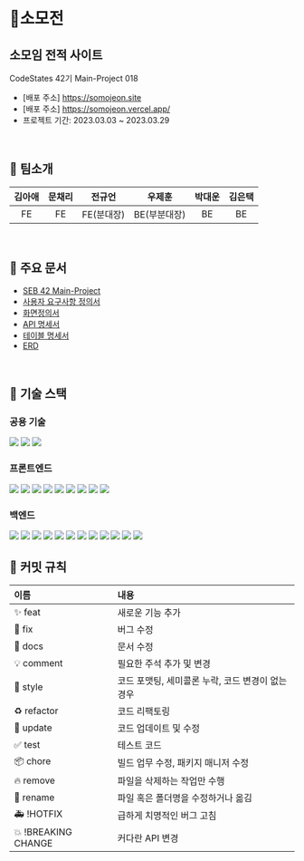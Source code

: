 # 🏸소모전

## 소모임 전적 사이트

CodeStates 42기 Main-Project 018
- [배포 주소] <https://somojeon.site>
- [배포 주소] <https://somojeon.vercel.app/>
- 프로젝트 기간: 2023.03.03 ~ 2023.03.29

<br>

## 📌 팀소개

|김아애|문채리|전규언|우제훈|박대운|김은택|
|:--:|:--:|:--:|:--:|:--:|:--:|
|FE|FE|FE(분대장)|BE(부분대장)|BE|BE|

<br>

## 📝 주요 문서 
- [SEB 42 Main-Project](https://docs.google.com/spreadsheets/d/1CMAWGTBZpK5lu5mcAM5pENINcDojGrjaHffPn1WD8bE/edit?pli=1#gid=1604535928)
- [사용자 요구사항 정의서](https://file.notion.so/f/s/5b75b4e6-2e24-496d-a01b-072a4f34a2e6/%E1%84%89%E1%85%A9%E1%84%86%E1%85%A9%E1%84%8C%E1%85%A5%E1%86%AB_%E1%84%89%E1%85%B3%E1%84%91%E1%85%B3%E1%84%85%E1%85%A6%E1%84%83%E1%85%B3_%E1%84%89%E1%85%B5%E1%84%90%E1%85%B3_-_%E1%84%89%E1%85%A1%E1%84%8B%E1%85%AD%E1%86%BC%E1%84%8C%E1%85%A1_%E1%84%8B%E1%85%AD%E1%84%80%E1%85%AE%E1%84%89%E1%85%A1%E1%84%92%E1%85%A1%E1%86%BC_%E1%84%8C%E1%85%A5%E1%86%BC%E1%84%8B%E1%85%B4%E1%84%89%E1%85%A5(%E1%84%8C%E1%85%A6%E1%84%8E%E1%85%AE%E1%86%AF%E1%84%8B%E1%85%AD%E1%86%BC).pdf?id=b2ff526d-322b-4aad-a329-610f6795b536&table=block&spaceId=82d63a72-8254-4cde-bf1e-b2597b7c099c&expirationTimestamp=1680187744544&signature=gDf80gu8KtqhFr8-09KP0ft8mK8dSeEgyxv8Foguw-k&downloadName=%E1%84%89%E1%85%A9%E1%84%86%E1%85%A9%E1%84%8C%E1%85%A5%E1%86%AB+%E1%84%89%E1%85%B3%E1%84%91%E1%85%B3%E1%84%85%E1%85%A6%E1%84%83%E1%85%B3+%E1%84%89%E1%85%B5%E1%84%90%E1%85%B3+-+%E1%84%89%E1%85%A1%E1%84%8B%E1%85%AD%E1%86%BC%E1%84%8C%E1%85%A1+%E1%84%8B%E1%85%AD%E1%84%80%E1%85%AE%E1%84%89%E1%85%A1%E1%84%92%E1%85%A1%E1%86%BC+%E1%84%8C%E1%85%A5%E1%86%BC%E1%84%8B%E1%85%B4%E1%84%89%E1%85%A5%28%E1%84%8C%E1%85%A6%E1%84%8E%E1%85%AE%E1%86%AF%E1%84%8B%E1%85%AD%E1%86%BC%29.pdf)
- [화면정의서](https://file.notion.so/f/s/9c3ad033-b548-4a6d-8819-ac161234bfd7/seb42_main_18.pdf?id=5ab0dc67-c23a-4647-86cf-197859644189&table=block&spaceId=82d63a72-8254-4cde-bf1e-b2597b7c099c&expirationTimestamp=1680180244925&signature=D6wQ5oFgYYAuBo7VQclmBUR9OhkzIAwo0vEDKfd82Ak&downloadName=seb42_main_18.pdf)
- [API 명세서](https://file.notion.so/f/s/2af13270-40e7-4848-9177-5e6f87c6cab4/%EC%86%8C%EB%AA%A8%EC%A0%84_%EC%8A%A4%ED%94%84%EB%A0%88%EB%93%9C_%EC%8B%9C%ED%8A%B8_-_API_%EB%AA%85%EC%84%B8%EC%84%9C.pdf?id=671510e9-1238-46d1-be2a-5581dd0bdf67&table=block&spaceId=82d63a72-8254-4cde-bf1e-b2597b7c099c&expirationTimestamp=1680178042494&signature=I-hqjLvWIZRORNXC09WU6Km1N8dBHKKF-hPGhF2N8FM&downloadName=%EC%86%8C%EB%AA%A8%EC%A0%84+%EC%8A%A4%ED%94%84%EB%A0%88%EB%93%9C+%EC%8B%9C%ED%8A%B8+-+API+%EB%AA%85%EC%84%B8%EC%84%9C.pdf)
- [테이블 명세서](https://file.notion.so/f/s/3b8f9f9c-e4ab-479f-aebf-f63281c109ba/%E1%84%89%E1%85%A9%E1%84%86%E1%85%A9%E1%84%8C%E1%85%A5%E1%86%AB_%E1%84%89%E1%85%B3%E1%84%91%E1%85%B3%E1%84%85%E1%85%A6%E1%84%83%E1%85%B3_%E1%84%89%E1%85%B5%E1%84%90%E1%85%B3_-_%E1%84%90%E1%85%A6%E1%84%8B%E1%85%B5%E1%84%87%E1%85%B3%E1%86%AF_%E1%84%86%E1%85%A7%E1%86%BC%E1%84%89%E1%85%A6%E1%84%89%E1%85%A5.pdf?id=6839eaa1-3a11-41a6-a17f-dcdcfe419c9b&table=block&spaceId=82d63a72-8254-4cde-bf1e-b2597b7c099c&expirationTimestamp=1680180435712&signature=E5ldnaVSjYcE4xQQVm6vJh4VVoJkCdP5uMvUQyqiZvQ&downloadName=%E1%84%89%E1%85%A9%E1%84%86%E1%85%A9%E1%84%8C%E1%85%A5%E1%86%AB+%E1%84%89%E1%85%B3%E1%84%91%E1%85%B3%E1%84%85%E1%85%A6%E1%84%83%E1%85%B3+%E1%84%89%E1%85%B5%E1%84%90%E1%85%B3+-+%E1%84%90%E1%85%A6%E1%84%8B%E1%85%B5%E1%84%87%E1%85%B3%E1%86%AF+%E1%84%86%E1%85%A7%E1%86%BC%E1%84%89%E1%85%A6%E1%84%89%E1%85%A5.pdf)
- [ERD](https://www.figma.com/file/a493sHSXjLt0QlcZk6IJit/%5BBE%5D-ERD?node-id=0-1&t=5f6Blp2sqVx8p5sO-0)

<br>

## 📌 기술 스택
### 공용 기술 
<img src="https://img.shields.io/badge/github-181717?style=for-the-badge&logo=github&logoColor=white"> <img src="https://img.shields.io/badge/git-F05032?style=for-the-badge&logo=git&logoColor=white"> <img src="https://img.shields.io/badge/discord-5865F2?style=for-the-badge&logo=discord&logoColor=white">

### 프론트엔드
<img src="https://img.shields.io/badge/html5-E34F26?style=for-the-badge&logo=html5&logoColor=white"> <img src="https://img.shields.io/badge/css-1572B6?style=for-the-badge&logo=css3&logoColor=white"> <img src="https://img.shields.io/badge/javascript-F7DF1E?style=for-the-badge&logo=javascript&logoColor=black"> <img src="https://img.shields.io/badge/react-61DAFB?style=for-the-badge&logo=react&logoColor=black"> <img src="https://img.shields.io/badge/styledcomponents-DB7093?style=for-the-badge&logoColor=black"> <img src="https://img.shields.io/badge/Axios-181717?style=for-the-badge&logo=Axios&logoColor=white"> <img src="https://img.shields.io/badge/Redux Toolkit-764ABC?style=for-the-badge&logo=Redux&logoColor=white"> <img src="https://img.shields.io/badge/React Router-CA4245?style=for-the-badge&logo=ReactRouter&logoColor=white"/> <img src="https://img.shields.io/badge/npm-CB3837?style=for-the-badge&logo=npm&logoColor=white">

### 백엔드
<img src="https://img.shields.io/badge/Java-007396?style=for-the-badge&logo=Java&logoColor=white"> <img src="https://img.shields.io/badge/Spring-6DB33F?style=for-the-badge&logo=Spring&logoColor=white"> <img src="https://img.shields.io/badge/spring mvc-6DB33F?style=for-the-badge&logo=spring-boot&logoColor=white">  <img src="https://img.shields.io/badge/Spring Data Jpa-6DB33F?style=for-the-badge&logo=Spring&logoColor=white"> <img src="https://img.shields.io/badge/Spring Security-6DB33F?style=for-the-badge&logo=Spring Security&logoColor=white"> <img src="https://img.shields.io/badge/gradle-02303A?style=for-the-badge&logo=gradle&logoColor=white"> <img src="https://img.shields.io/badge/Amazon EC2-FF9900?style=for-the-badge&logo=Amazon EC2&logoColor=white"> <img src="https://img.shields.io/badge/Amazon S3-569A31?style=for-the-badge&logo=Amazon S3&logoColor=white"> <img src="https://img.shields.io/badge/Amazon RDS-527FFF?style=for-the-badge&logo=Amazon RDS&logoColor=white"> <img src="https://img.shields.io/badge/Mysql-4479A1?style=for-the-badge&logo=Mysql&logoColor=white"> <img src="https://img.shields.io/badge/JWT-000000?style=for-the-badge&logo=json web tokens&logoColor=white"> <img src="https://img.shields.io/badge/OAuth2-EB5424?style=for-the-badge&logo=Java&logoColor=white">
<br>

## 📌 커밋 규칙
|이름|내용|
|:--|:--|
|✨ feat| 새로운 기능 추가|
|🐛 fix| 버그 수정|
|📝 docs| 문서 수정|
|💡 comment| 필요한 주석 추가 및 변경|
|🎨 style| 코드 포맷팅, 세미콜론 누락, 코드 변경이 없는 경우|
|♻️ refactor| 코드 리팩토링|
|🔧 update| 코드 업데이트 및 수정|
|✅ test| 테스트 코드|
|📦 chore| 빌드 업무 수정, 패키지 매니저 수정|
|🔥 remove| 파일을 삭제하는 작업만 수행|
|🚚 rename| 파일 혹은 폴더명을 수정하거나 옮김|
|🚑 !HOTFIX| 급하게 치명적인 버그 고침|
|💥 !BREAKING CHANGE| 커다란 API 변경|
